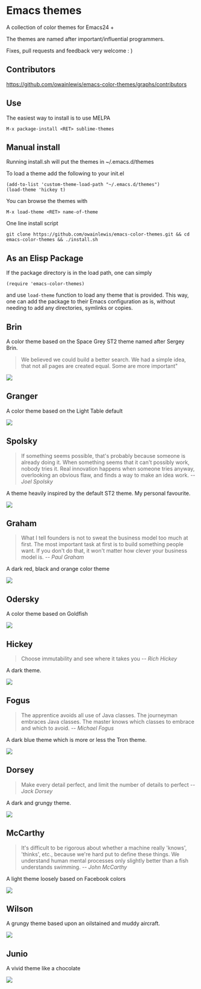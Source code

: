 # Emacs themes

A collection of color themes for Emacs24 +

The themes are named after important/influential programmers.

Fixes, pull requests and feedback very welcome : )

## Contributors

https://github.com/owainlewis/emacs-color-themes/graphs/contributors

## Use

The easiest way to install is to use MELPA

```
M-x package-install <RET> sublime-themes
```

## Manual install

Running install.sh will put the themes in  ~/.emacs.d/themes

To load a theme add the following to your init.el

```elisp
(add-to-list 'custom-theme-load-path "~/.emacs.d/themes")
(load-theme 'hickey t)
```

You can browse the themes with

```
M-x load-theme <RET> name-of-theme
```

One line install script

```
git clone https://github.com/owainlewis/emacs-color-themes.git && cd emacs-color-themes && ./install.sh
```

## As an Elisp Package

If the package directory is in the load path, one can simply

```
(require 'emacs-color-themes)
```

and use `load-theme` function to load any theme that is provided.
This way, one can add the package to their Emacs configuration as is,
without needing to add any directories, symlinks or copies.

## Brin

A color theme based on the Space Grey ST2 theme named after Sergey Brin.

> We believed we could build a better search. We had a simple idea,
> that not all pages are created equal. Some are more important"

![](https://raw.github.com/owainlewis/emacs-color-themes/master/resources/previews/brin.png)

## Granger

A color theme based on the Light Table default

![](https://raw.github.com/owainlewis/emacs-color-themes/master/resources/previews/granger.png)


## Spolsky

> If something seems possible, that's probably because someone is already doing it.
> When something seems that it can't possibly work, nobody tries it.
> Real innovation happens when someone tries anyway, overlooking an obvious flaw, and finds a way to make an idea work.
> -- <cite>Joel Spolsky</cite>

A theme heavily inspired by the default ST2 theme. My personal favourite.

![](https://raw.github.com/owainlewis/emacs-color-themes/master/resources/previews/spolsky.png)

## Graham

> What I tell founders is not to sweat the business model too much at first.
> The most important task at first is to build something people want.
> If you don't do that, it won't matter how clever your business model is.
> -- <cite>Paul Graham</cite>

A dark red, black and orange color theme

![](https://raw.github.com/owainlewis/emacs-color-themes/master/resources/previews/graham.png)

## Odersky

A color theme based on Goldfish

![](https://raw.github.com/owainlewis/emacs-color-themes/master/resources/previews/odersky.png)

## Hickey

> Choose immutability and see where it takes you
> -- <cite>Rich Hickey</cite>

A dark theme.

![](https://raw.github.com/owainlewis/emacs-color-themes/master/resources/previews/hickey.png)

## Fogus

> The apprentice avoids all use of Java classes. The journeyman embraces Java classes.
> The master knows which classes to embrace and which to avoid.
> -- <cite>Michael Fogus</cite>

A dark blue theme which is more or less the Tron theme.

![](https://raw.github.com/owainlewis/emacs-color-themes/master/resources/previews/fogus.png)

## Dorsey

> Make every detail perfect, and limit the number of details to perfect
> -- <cite>Jack Dorsey</cite>

A dark and grungy theme.

![](https://raw.github.com/owainlewis/emacs-color-themes/master/resources/previews/dorsey.png)

## McCarthy

> It's difficult to be rigorous about whether a machine really 'knows', 'thinks', etc.,
> because we're hard put to define these things.
> We understand human mental processes only slightly better than a fish understands swimming.
> -- <cite>John McCarthy</cite>

A light theme loosely based on Facebook colors

![](https://raw.github.com/owainlewis/emacs-color-themes/master/resources/previews/mccarthy.png)

## Wilson

A grungy theme based upon an oilstained and muddy aircraft.

![](https://raw.github.com/owainlewis/emacs-color-themes/master/resources/previews/wilson.png)

## Junio

A vivid theme like a chocolate

![](https://raw.github.com/owainlewis/emacs-color-themes/master/resources/previews/junio.png)
